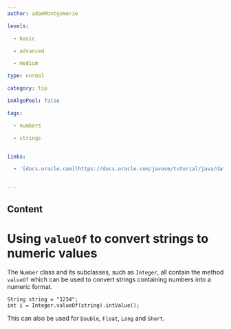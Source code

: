 ```yaml
---
author: adamMontgomerie

levels:

  - basic

  - advanced

  - medium

type: normal

category: tip

inAlgoPool: false

tags:

  - numbers

  - strings


links:

  - '[docs.oracle.com](https://docs.oracle.com/javase/tutorial/java/data/converting.html){website}'


---
```

## Content
# Using `valueOf` to convert strings to numeric values

The `Number` class and its subclasses, such as `Integer`, all contain the method `valueOf` which can be used to convert strings containing numbers into a numeric format. 
```
String string = "1234";
int i = Integer.valueOf(string).intValue();
```
This can also be used for `Double`, `Float`, `Long` and `Short`.

